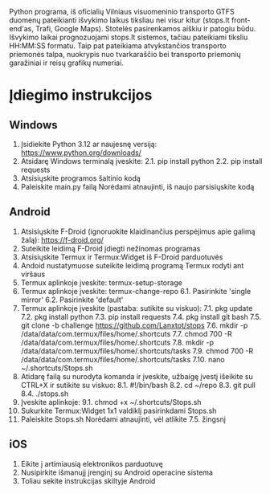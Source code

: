 Python programa, iš oficialių Vilniaus visuomeninio transporto GTFS duomenų pateikianti išvykimo laikus tiksliau nei visur kitur (stops.lt front-end'as, Trafi, Google Maps). Stotelės pasirenkamos aiškiu ir patogiu būdu. Išvykimo laikai prognozuojami stops.lt sistemos, tačiau pateikiami tiksliu HH:MM:SS formatu. Taip pat pateikiama atvykstančios transporto priemonės talpa, nuokrypis nuo tvarkaraščio bei transporto priemonių garažiniai ir reisų grafikų numeriai.

# Įdiegimo instrukcijos

## Windows

1. Įsidiekite Python 3.12 ar naujesnę versiją: <https://www.python.org/downloads/>
2. Atsidarę Windows terminalą įveskite:
2.1. pip install python
2.2. pip install requests
3. Atsisiųskite programos šaltinio kodą
4. Paleiskite main.py failą
Norėdami atnaujinti, iš naujo parsisiųskite kodą

## Android

1. Atsisiųskite F-Droid (ignoruokite klaidinančius perspėjimus apie galimą žalą): <https://f-droid.org/>
2. Suteikite leidimą F-Droid įdiegti nežinomas programas
3. Atsisiųskite Termux ir Termux:Widget iš F-Droid parduotuvės
4. Andoid nustatymuose suteikite leidimą programą Termux rodyti ant viršaus
5. Termux aplinkoje įveskite: termux-setup-storage
6. Termux aplinkoje įveskite: termux-change-repo
6.1. Pasirinkite 'single mirror'
6.2. Pasirinkite 'default'
7. Termux aplinkoje įveskite (pastaba: sutikite su viskuo):
7.1. pkg update
7.2. pkg install python
7.3. pip install requests
7.4. pkg install git bash
7.5. git clone -b challenge https://github.com/Lanxtot/stops
7.6. mkdir -p /data/data/com.termux/files/home/.shortcuts
7.7. chmod 700 -R /data/data/com.termux/files/home/.shortcuts
7.8. mkdir -p /data/data/com.termux/files/home/.shortcuts/tasks
7.9. chmod 700 -R /data/data/com.termux/files/home/.shortcuts/tasks
7.10. nano ~/.shortcuts/Stops.sh
8. Atidarę failą su nurodyta komanda ir įveskite, užbaigę įvestį išeikite su CTRL+X ir sutikite su viskuo: 
8.1. #!/bin/bash
8.2. cd ~/repo
8.3. git pull
8.4. ./stops.sh
9. Įveskite aplinkoje:
9.1. chmod +x ~/.shortcuts/Stops.sh
10. Sukurkite Termux:Widget 1x1 valdiklį pasirinkdami Stops.sh
11. Paleiskite Stops.sh
Norėdami atnaujinti, vėl atlikite 7.5. žingsnį

## iOS

1. Eikite į artimiausią elektronikos parduotuvę
2. Nusipirkite išmanujį įrenginį su Android operacine sistema
3. Toliau sekite instrukcijas skiltyje Android
